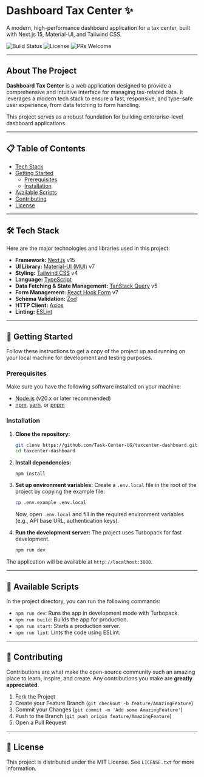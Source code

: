 # Dashboard Tax Center ✨

A modern, high-performance dashboard application for a tax center, built with Next.js 15, Material-UI, and Tailwind CSS.

![Build Status](https://img.shields.io/badge/build-passing-brightgreen)
![License](https://img.shields.io/badge/license-MIT-blue)
![PRs Welcome](https://img.shields.io/badge/PRs-welcome-orange)

---

## About The Project

**Dashboard Tax Center** is a web application designed to provide a comprehensive and intuitive interface for managing tax-related data. It leverages a modern tech stack to ensure a fast, responsive, and type-safe user experience, from data fetching to form handling.

This project serves as a robust foundation for building enterprise-level dashboard applications.

---

## 📋 Table of Contents

- [Tech Stack](#-tech-stack)
- [Getting Started](#-getting-started)
  - [Prerequisites](#prerequisites)
  - [Installation](#installation)
- [Available Scripts](#-available-scripts)
- [Contributing](#-contributing)
- [License](#-license)

---

## 🛠️ Tech Stack

Here are the major technologies and libraries used in this project:

- **Framework:** [Next.js](https://nextjs.org/) v15
- **UI Library:** [Material-UI (MUI)](https://mui.com/) v7
- **Styling:** [Tailwind CSS](https://tailwindcss.com/) v4
- **Language:** [TypeScript](https://www.typescriptlang.org/)
- **Data Fetching & State Management:** [TanStack Query](https://tanstack.com/query/latest) v5
- **Form Management:** [React Hook Form](https://react-hook-form.com/) v7
- **Schema Validation:** [Zod](https://zod.dev/)
- **HTTP Client:** [Axios](https://axios-http.com/)
- **Linting:** [ESLint](https://eslint.org/)

---

## 🏁 Getting Started

Follow these instructions to get a copy of the project up and running on your local machine for development and testing purposes.

### Prerequisites

Make sure you have the following software installed on your machine:

- [Node.js](https://nodejs.org/en/) (v20.x or later recommended)
- [npm](https://www.npmjs.com/), [yarn](https://yarnpkg.com/), or [pnpm](https://pnpm.io/)

### Installation

1.  **Clone the repository:**

    ```bash
    git clone https://github.com/Task-Center-UG/taxcenter-dashboard.git
    cd taxcenter-dashboard
    ```

2.  **Install dependencies:**

    ```bash
    npm install
    ```

3.  **Set up environment variables:**
    Create a `.env.local` file in the root of the project by copying the example file:

    ```bash
    cp .env.example .env.local
    ```

    Now, open `.env.local` and fill in the required environment variables (e.g., API base URL, authentication keys).

4.  **Run the development server:**
    The project uses Turbopack for fast development.
    ```bash
    npm run dev
    ```

The application will be available at `http://localhost:3000`.

---

## 📜 Available Scripts

In the project directory, you can run the following commands:

- `npm run dev`: Runs the app in development mode with Turbopack.
- `npm run build`: Builds the app for production.
- `npm run start`: Starts a production server.
- `npm run lint`: Lints the code using ESLint.

---

## 🤝 Contributing

Contributions are what make the open-source community such an amazing place to learn, inspire, and create. Any contributions you make are **greatly appreciated**.

1.  Fork the Project
2.  Create your Feature Branch (`git checkout -b feature/AmazingFeature`)
3.  Commit your Changes (`git commit -m 'Add some AmazingFeature'`)
4.  Push to the Branch (`git push origin feature/AmazingFeature`)
5.  Open a Pull Request

---

## 📄 License

This project is distributed under the MIT License. See `LICENSE.txt` for more information.
